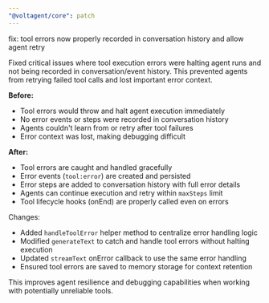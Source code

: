 ```yaml
---
"@voltagent/core": patch
---
```


fix: tool errors now properly recorded in conversation history and allow agent retry

Fixed critical issues where tool execution errors were halting agent runs and not being recorded in conversation/event history. This prevented agents from retrying failed tool calls and lost important error context.

**Before:**

- Tool errors would throw and halt agent execution immediately
- No error events or steps were recorded in conversation history
- Agents couldn't learn from or retry after tool failures
- Error context was lost, making debugging difficult

**After:**

- Tool errors are caught and handled gracefully
- Error events (`tool:error`) are created and persisted
- Error steps are added to conversation history with full error details
- Agents can continue execution and retry within `maxSteps` limit
- Tool lifecycle hooks (onEnd) are properly called even on errors

Changes:

- Added `handleToolError` helper method to centralize error handling logic
- Modified `generateText` to catch and handle tool errors without halting execution
- Updated `streamText` onError callback to use the same error handling
- Ensured tool errors are saved to memory storage for context retention

This improves agent resilience and debugging capabilities when working with potentially unreliable tools.
